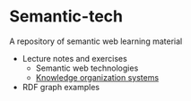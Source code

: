 # Semantic-tech

A repository of semantic web learning material

- Lecture notes and exercises
  - Semantic web technologies 
  - [Knowledge organization systems]([https://github.com/cui-ke/semantic-tech/tree/main/courses/Knowledge%20Organisation%20Systems])
- RDF graph examples





